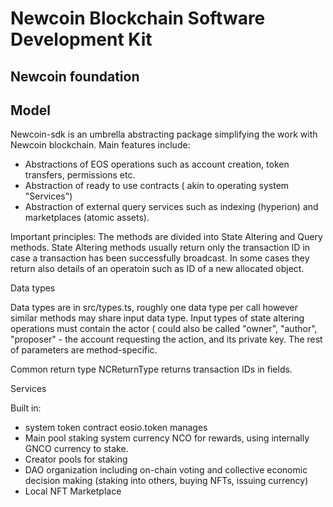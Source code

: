 # Newcoin Blockchain Software Development Kit
## Newcoin foundation

## Model

Newcoin-sdk is an umbrella abstracting package simplifying the work with Newcoin blockchain.
Main features include:

* Abstractions of EOS operations such as account creation, token transfers, permissions etc.
* Abstraction of ready to use contracts ( akin to operating system "Services")
* Abstraction of external query services such as indexing (hyperion) and marketplaces (atomic assets).

Important principles: 
The methods are divided into State Altering and Query methods. State Altering methods usually 
return only the transaction ID in case a transaction has been successfully broadcast. 
In some cases they return also details of an operatoin such as ID of a new allocated object.

Data types 

Data types are in src/types.ts, roughly one data type per call however similar methods may share input data type.
Input types of state altering operations must contain the actor ( could also be called "owner", "author", "proposer" -
the account requesting the action, and its private key. 
The rest of parameters are method-specific.

Common return type NCReturnType returns transaction IDs in fields. 


Services 

Built in: 
* system token contract eosio.token manages 
* Main pool staking system currency NCO for rewards, using internally GNCO currency to stake.
* Creator pools for staking
* DAO organization including on-chain voting and collective economic decision making (staking into others, buying NFTs, issuing currency)
* Local NFT Marketplace

